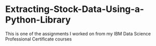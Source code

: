 # Extracting-Stock-Data-Using-a-Python-Library
This is one of the assignments I worked on from my IBM Data Science Professional Certificate courses
